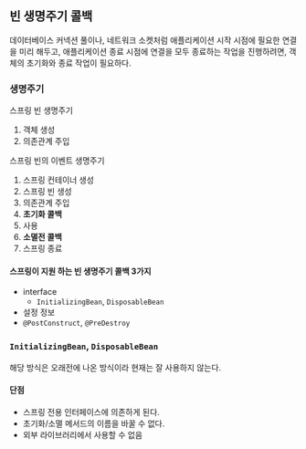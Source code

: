 
## 빈 생명주기 콜백 

데이터베이스 커넥션 풀이나, 네트워크 소켓처럼 애플리케이션 시작 시점에 필요한 연결을 미리 해두고, 애플리케이션 종료 시점에 연결을 모두 종료하는 작업을 진행하려면, 객체의 초기화와 종료 작업이 필요하다. 


### 생명주기 
    
스프링 빈 생명주기 
1. 객체 생성
2. 의존관계 주입

스프링 빈의 이벤트 생명주기
1. 스프링 컨테이너 생성
2. 스프링 빈 생성
3. 의존관계 주입 
4. **초기화 콜백**
5. 사용
6. **소멸전 콜백**
7. 스프링 종료

#### 스프링이 지원 하는 빈 생명주기 콜백 3가지 

* interface 
  * `InitializingBean`, `DisposableBean`
* 설정 정보
* `@PostConstruct`, `@PreDestroy`


### `InitializingBean`, `DisposableBean`

해당 방식은 오래전에 나온 방식이라 현재는 잘 사용하지 않는다.

#### 단점 
* 스프링 전용 인터페이스에 의존하게 된다.
* 초기화/소멸 메서드의 이름을 바꿀 수 없다.
* 외부 라이브러리에서 사용할 수 없음 
